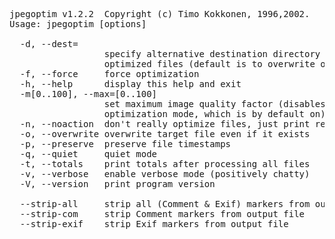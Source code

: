 <pre>jpegoptim v1.2.2  Copyright (c) Timo Kokkonen, 1996,2002.
Usage: jpegoptim [options] <filenames>

  -d<path>, --dest=<path>
                  specify alternative destination directory for
                  optimized files (default is to overwrite originals)
  -f, --force     force optimization
  -h, --help      display this help and exit
  -m[0..100], --max=[0..100]
                  set maximum image quality factor (disables lossless
                  optimization mode, which is by default on)
  -n, --noaction  don't really optimize files, just print results
  -o, --overwrite overwrite target file even if it exists
  -p, --preserve  preserve file timestamps
  -q, --quiet     quiet mode
  -t, --totals    print totals after processing all files
  -v, --verbose   enable verbose mode (positively chatty)
  -V, --version   print program version

  --strip-all     strip all (Comment & Exif) markers from output file
  --strip-com     strip Comment markers from output file
  --strip-exif    strip Exif markers from output file</pre>
